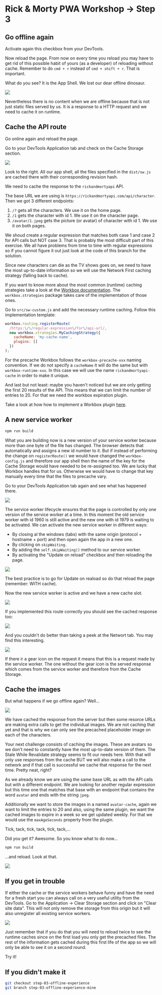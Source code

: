 # Rick & Morty PWA Workshop -> Step 3

## Go offline again

Activate again this checkbox from your DevTools.

Now reload the page. From now on every time you reload you may have to get rid of this possible habit of yours (as a developer) of reloading without cache. Remember to do `cmd + r` instead of `cmd + shift + r`. That is important.

What do you see? It is the App Shell. We lost our dear offline dinosaur.

<img src="visuals/app-shell.png">

Nevertheless there is no content when we are offline because that is not just static files served by us. It is a response to a HTTP request and we need to cache it on runtime.

## Cache the API route

Go online again and reload the page.

Go to your DevTools Application tab and check on the Cache Storage section.

<img src="visuals/cache-storage-only-precache.png">

Look to the right. All our app shell, all the files specified in the `dist/sw.js` are cached there with their corresponding revision hash.

We need to cache the response to the `rickandmortyapi` API.

The base URL we are using is `https://rickandmortyapi.com/api/character`. Then we got 3 different endpoints:

1. `/?` gets all the characters. We use it on the home page.
2. `/1` gets the character with id 1. We use it on the character page.
3. `/avatar/1.jpeg` gets the picture (or avatar) of character with id 1. We use it on both pages.

We shoud create a regular expression that matches both case 1 and case 2 for API calls but NOT case 3. That is probably the most difficult part of this exercise. We all have problems from time to time with regular expressions so if you cannot figure it out just look at the code of this branch for the solution.

Since new characters can die as the TV shows goes on, we need to have the most up-to-date information so we will use the Network First caching strategy (falling back to cache).

If you want to know more about the most common (runtime) caching strategies take a look at the [Workbox documentation](https://developers.google.com/web/tools/workbox/guides/route-requests#handling_a_route_with_a_workbox_strategy). The `workbox.strategies` package takes care of the implementation of those ones.

Go to `src/sw-custom.js` and add the necessary runtime caching. Follow this implementation template:

```javascript
workbox.routing.registerRoute(
  /https:\/\/regular-expression\/for\/api-url/,
  new workbox.strategies.MyCachingStrategy({
    cacheName: 'my-cache-name',
    plugins: []
  })
);
```

For the precache Workbox follows the `workbox-precache-xxx` naming convention. If we do not specify a `cacheName` it will do the same but with `workbox-runtime-xxx`. In this case we will use the name `rickandmortyapi-cache` in order to make it unique.

And last but not least: maybe you haven't noticed but we are only getting the first 20 results of the API. This means that we can limit the number of entries to 20. For that we need the workbox expiration plugin.

Take a look at how how to implement a Workbox plugin [here](https://developers.google.com/web/tools/workbox/guides/using-plugins#workbox_plugins).

## A new service worker

```bash
npm run build
```

What you are building now is a new version of your service worker because more than one byte of the file has changed. The browser detects that automatically and assigns a new id number to it. But if instead of performing the change on `registerRoute()` we would have changed the `workbox-config.js` and therefore our app shell then the name of the key for the Cache Storage would have needed to be re-assigned too. We are lucky that Workbox handles that for us. Otherwise we would have to change that key manually every time that the files to precache vary.

Go to your DevTools Application tab again and see what has happened there.

<img src="visuals/service-worker-waiting.png">

The service worker lifecycle ensures that the page is controlled by only one version of the service worker at a time. In this moment the old service worker with id 1960 is still active and the new one with id 1979 is waiting to be activated. We can activate the new service worker in different ways:

* By closing al the windows (tabs) with the same origin (protocol + hostname + port) and then open again the app in a new one.
* By clicking on `skipWaiting`.
* By adding the `self.skipWaiting()` method to our service worker.
* By activating the "Update on reload" checkbox and then reloading the page.

<img src="visuals/update-on-reload.png">

The best practice is to go for Update on reaload so do that reload the page (remember: WITH cache).

Now the new service worker is active and we have a new cache slot.

<img src="visuals/rickyandmortyapi-cache.png">

If you implemented this route correctly you should see the cached response too:

<img src="visuals/rickyandmortyapi-cached-response.png">

And you couldn't do better than taking a peek at the Networt tab. You may find this interesting.

<img src="visuals/gear-icon-in-network-item.png">

If there ir a gear icon on the request it means that this is a request made by the service worker. The one without the gear icon is the served response which comes from the service worker and therefore from the Cache Storage.

## Cache the images

But what happens if we go offline again? Well...

<img src="visuals/offline-with-api-without-imgs.png">

We have cached the response from the server but then some resorce URLs are making extra calls to get the individual images. We are not caching that yet and that is why we can only see the precached placeholder image on each of the characters.

Your next challenge consists of caching the images. These are avatars so we don't need to constantly have the most up-to-date version of them. The Stale While Revalidate strategy seems to fit our needs here. With that will only use responses from the cache BUT we will also make a call to the network and if that call is successful we cache that response for the next time. Pretty neat, right?

As we already know we are using the same base URL as with the API calls but with a different endpoint. We are looking for another regular expression but this time one that matches that base with an endpoint that contains the word `avatar` and ends with the string `jpeg`. 

Additionally we want to store the images in a named `avatar-cache`, again we want to limit the entries to 20 and also, using the same plugin, we want the cached images to expire in a week so we get updated weekly. For that we would use the `maxAgeSeconds` property from the plugin.

Tick, tack, tick, tack, tick, tack,...

Did you get it? Awesome. So you know what to do now...

```bash
npm run build
```

...and reload. Look at that.

<img src="visuals/avatar-cache.png">

## If you get in trouble

If either the cache or the service workers behave funny and have the need for a fresh start you can always call on a very useful utility from the DevTools. Go to the Application -> Clear Storage section and click on "Clear site data". This will not only remove the storage from this origin but it will also unregister all existing service workers.

<img src="visuals/clear-storage.png">

Just remember that if you do that you will need to reload twice to see the runtime caches since on the first load you only get the precached files. The rest of the information gets cached during this first life of the app so we will only be able to see it on a second round.

Try it!

## If you didn't make it

```bash
git checkout step-03-offline-experience
git branch step-03-offline-experience-mine
```